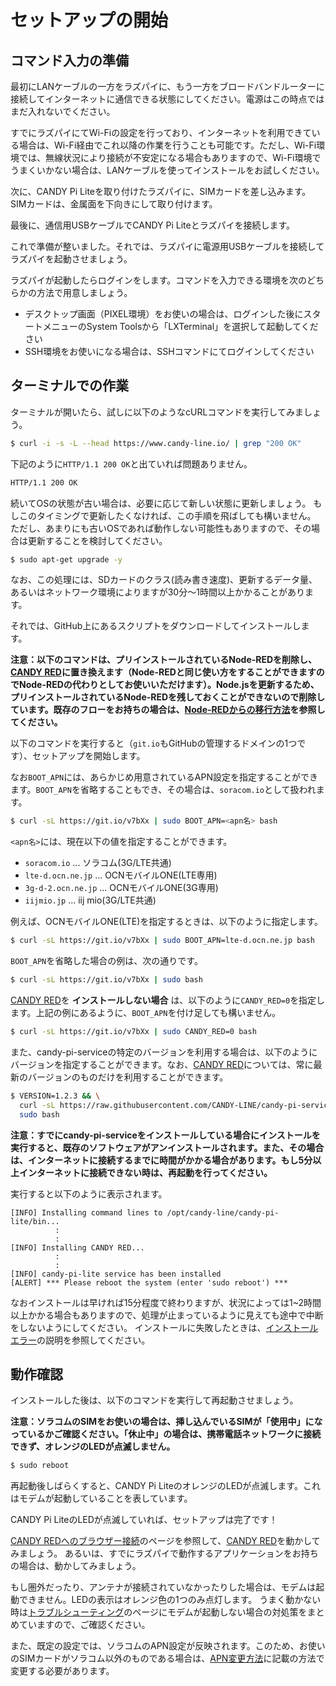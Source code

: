 <!-- toc -->

# セットアップの開始

## コマンド入力の準備

最初にLANケーブルの一方をラズパイに、もう一方をブロードバンドルーターに接続してインターネットに通信できる状態にしてください。電源はこの時点ではまだ入れないでください。

すでにラズパイにてWi-Fiの設定を行っており、インターネットを利用できている場合は、Wi-Fi経由でこれ以降の作業を行うことも可能です。ただし、Wi-Fi環境では、無線状況により接続が不安定になる場合もありますので、Wi-Fi環境でうまくいかない場合は、LANケーブルを使ってインストールをお試しください。

次に、CANDY Pi Liteを取り付けたラズパイに、SIMカードを差し込みます。SIMカードは、金属面を下向きにして取り付けます。

最後に、通信用USBケーブルでCANDY Pi Liteとラズパイを接続します。

これで準備が整いました。それでは、ラズパイに電源用USBケーブルを接続してラズパイを起動させましょう。

ラズパイが起動したらログインをします。コマンドを入力できる環境を次のどちらかの方法で用意しましょう。

- デスクトップ画面（PIXEL環境）をお使いの場合は、ログインした後にスタートメニューのSystem Toolsから「LXTerminal」を選択して起動してください
- SSH環境をお使いになる場合は、SSHコマンドにてログインしてください

## ターミナルでの作業

ターミナルが開いたら、試しに以下のようなcURLコマンドを実行してみましょう。

```bash
$ curl -i -s -L --head https://www.candy-line.io/ | grep "200 OK"
```

下記のように`HTTP/1.1 200 OK`と出ていれば問題ありません。
```bash
HTTP/1.1 200 OK
```

続いてOSの状態が古い場合は、必要に応じて新しい状態に更新しましょう。
もしこのタイミングで更新したくなければ、この手順を飛ばしても構いません。
ただし、あまりにも古いOSであれば動作しない可能性もありますので、その場合は更新することを検討してください。
```bash
$ sudo apt-get upgrade -y
```
なお、この処理には、SDカードのクラス(読み書き速度)、更新するデータ量、あるいはネットワーク環境によりますが30分〜1時間以上かかることがあります。

それでは、GitHub上にあるスクリプトをダウンロードしてインストールします。

**注意：以下のコマンドは、プリインストールされているNode-REDを削除し、[CANDY RED](https://github.com/CANDY-LINE/candy-red)に置き換えます（Node-REDと同じ使い方をすることができますのでNode-REDの代わりとしてお使いいただけます）。Node.jsを更新するため、プリインストールされているNode-REDを残しておくことができないので削除しています。既存のフローをお持ちの場合は、[Node-REDからの移行方法](node-red-migration.md)を参照してください。**

以下のコマンドを実行すると（`git.io`もGitHubの管理するドメインの1つです）、セットアップを開始します。

なお`BOOT_APN`には、あらかじめ用意されているAPN設定を指定することができます。`BOOT_APN`を省略することもでき、その場合は、`soracom.io`として扱われます。

```bash
$ curl -sL https://git.io/v7bXx | sudo BOOT_APN=<apn名> bash
```
`<apn名>`には、現在以下の値を指定することができます。

- `soracom.io` ... ソラコム(3G/LTE共通)
- `lte-d.ocn.ne.jp` ... OCNモバイルONE(LTE専用)
- `3g-d-2.ocn.ne.jp` ... OCNモバイルONE(3G専用)
- `iijmio.jp` ... iij mio(3G/LTE共通)

例えば、OCNモバイルONE(LTE)を指定するときは、以下のように指定します。

```bash
$ curl -sL https://git.io/v7bXx | sudo BOOT_APN=lte-d.ocn.ne.jp bash
```

`BOOT_APN`を省略した場合の例は、次の通りです。
```bash
$ curl -sL https://git.io/v7bXx | sudo bash
```

[CANDY RED](https://github.com/CANDY-LINE/candy-red)を **インストールしない場合** は、以下のように`CANDY_RED=0`を指定します。上記の例にあるように、`BOOT_APN`を付け足しても構いません。
```bash
$ curl -sL https://git.io/v7bXx | sudo CANDY_RED=0 bash
```

また、candy-pi-serviceの特定のバージョンを利用する場合は、以下のようにバージョンを指定することができます。なお、[CANDY RED](https://github.com/CANDY-LINE/candy-red)については、常に最新のバージョンのものだけを利用することができます。
```bash
$ VERSION=1.2.3 && \
  curl -sL https://raw.githubusercontent.com/CANDY-LINE/candy-pi-service/${VERSION}/install.sh | \
  sudo bash
```

**注意：すでにcandy-pi-serviceをインストールしている場合にインストールを実行すると、既存のソフトウェアがアンインストールされます。また、その場合は、インターネットに接続するまでに時間がかかる場合があります。もし5分以上インターネットに接続できない時は、再起動を行ってください。**

実行すると以下のように表示されます。

    [INFO] Installing command lines to /opt/candy-line/candy-pi-lite/bin...
              :
              :
    [INFO] Installing CANDY RED...
              :
              :
    [INFO] candy-pi-lite service has been installed
    [ALERT] *** Please reboot the system (enter 'sudo reboot') ***

なおインストールは早ければ15分程度で終わりますが、状況によっては1~2時間以上かかる場合もありますので、処理が止まっているように見えても途中で中断をしないようにしてください。
インストールに失敗したときは、[インストールエラー](installation-errors.md)の説明を参照してください。

## 動作確認

インストールした後は、以下のコマンドを実行して再起動させましょう。

**注意：ソラコムのSIMをお使いの場合は、挿し込んでいるSIMが「使用中」になっているかご確認ください。「休止中」の場合は、携帯電話ネットワークに接続できず、オレンジのLEDが点滅しません。**

```bash
$ sudo reboot
```

再起動後しばらくすると、CANDY Pi LiteのオレンジのLEDが点滅します。これはモデムが起動していることを表しています。

CANDY Pi LiteのLEDが点滅していれば、セットアップは完了です！

[CANDY REDへのブラウザー接続](browsing-candy-red.md)のページを参照して、[CANDY RED](https://github.com/CANDY-LINE/candy-red)を動かしてみましょう。
あるいは、すでにラズパイで動作するアプリケーションをお持ちの場合は、動かしてみましょう。

もし圏外だったり、アンテナが接続されていなかったりした場合は、モデムは起動できません。LEDの表示はオレンジ色の1つのみ点灯します。
うまく動かない時は[トラブルシューティング](/troubleshooting.md)のページにモデムが起動しない場合の対処策をまとめていますので、ご確認ください。

また、既定の設定では、ソラコムのAPN設定が反映されます。このため、お使いのSIMカードがソラコム以外のものである場合は、[APN変更方法](/configuration/apn.md)に記載の方法で変更する必要があります。
